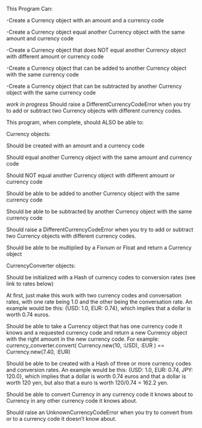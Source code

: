 This Program Can:

-Create a Currency object with an amount and a currency code

-Create a Currency object equal another Currency object with the same amount and currency code

-Create a Currency object that does NOT equal another Currency object with different amount or currency code

-Create a Currency object that can be added to another Currency object with the same currency code

-Create a Currency object that can be subtracted by another Currency object with the same currency code

*work in progress* Should raise a DifferentCurrencyCodeError when you try to add or subtract two Currency objects with different currency codes.



This program, when complete, should ALSO be able to:

Currency objects:

Should be created with an amount and a currency code

Should equal another Currency object with the same amount and currency code

Should NOT equal another Currency object with different amount or currency code

Should be able to be added to another Currency object with the same currency code

Should be able to be subtracted by another Currency object with the same currency code

Should raise a DifferentCurrencyCodeError when you try to add or subtract two Currency objects with different currency codes.

Should be able to be multiplied by a Fixnum or Float and return a Currency object

CurrencyConverter objects:

Should be initialized with a Hash of currency codes to conversion rates (see link to rates below)

At first, just make this work with two currency codes and conversation rates, with one rate being 1.0 and the other being the conversation rate. An example would be this: {USD: 1.0, EUR: 0.74}, which implies that a dollar is worth 0.74 euros.

Should be able to take a Currency object that has one currency code it knows and a requested currency code and return a new Currency object with the right amount in the new currency code. For example: currency_converter.convert( Currency.new(10, :USD), :EUR ) == Currency.new(7.40, :EUR)

Should be able to be created with a Hash of three or more currency codes and conversion rates. An example would be this: {USD: 1.0, EUR: 0.74, JPY: 120.0}, which implies that a dollar is worth 0.74 euros and that a dollar is worth 120 yen, but also that a euro is worth 120/0.74 = 162.2 yen.

Should be able to convert Currency in any currency code it knows about to Currency in any other currency code it knows about.

Should raise an UnknownCurrencyCodeError when you try to convert from or to a currency code it doesn’t know about.
